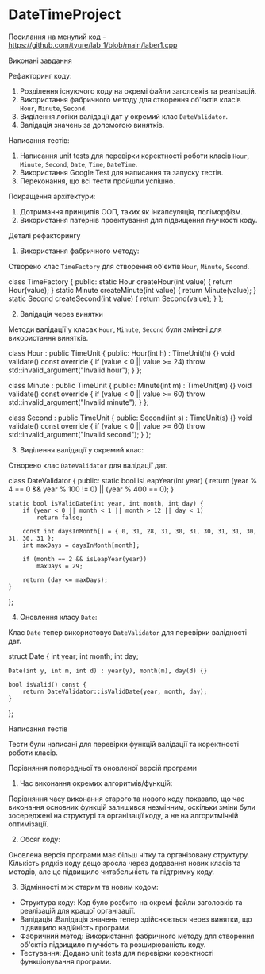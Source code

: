 # DateTimeProject
Посилання на менулий код - https://github.com/tyure/lab_1/blob/main/laber1.cpp

Виконані завдання

 Рефакторинг коду:

1. Розділення існуючого коду на окремі файли заголовків та реалізацій.
2. Використання фабричного методу для створення об'єктів класів `Hour`, `Minute`, `Second`.
3. Виділення логіки валідації дат у окремий клас `DateValidator`.
4. Валідація значень за допомогою винятків.

Написання тестів:

1. Написання unit tests для перевірки коректності роботи класів `Hour`, `Minute`, `Second`, `Date`, `Time`, `DateTime`.
2. Використання Google Test для написання та запуску тестів.
3. Переконання, що всі тести пройшли успішно.

Покращення архітектури:

1. Дотримання принципів ООП, таких як інкапсуляція, поліморфізм.
2. Використання патернів проектування для підвищення гнучкості коду.

 Деталі рефакторингу

1. Використання фабричного методу:

Створено клас `TimeFactory` для створення об'єктів `Hour`, `Minute`, `Second`.

class TimeFactory {
public:
    static Hour createHour(int value) {
        return Hour(value);
    }
    static Minute createMinute(int value) {
        return Minute(value);
    }
    static Second createSecond(int value) {
        return Second(value);
    }
};

2. Валідація через винятки

Методи валідації у класах `Hour`, `Minute`, `Second` були змінені для використання винятків.

class Hour : public TimeUnit {
public:
    Hour(int h) : TimeUnit(h) {}
    void validate() const override {
        if (value < 0 || value >= 24) throw std::invalid_argument("Invalid hour");
    }
};

class Minute : public TimeUnit {
public:
    Minute(int m) : TimeUnit(m) {}
    void validate() const override {
        if (value < 0 || value >= 60) throw std::invalid_argument("Invalid minute");
    }
};

class Second : public TimeUnit {
public:
    Second(int s) : TimeUnit(s) {}
    void validate() const override {
        if (value < 0 || value >= 60) throw std::invalid_argument("Invalid second");
    }
};


3. Виділення валідації у окремий клас:

Створено клас `DateValidator` для валідації дат.


class DateValidator {
public:
    static bool isLeapYear(int year) {
        return (year % 4 == 0 && year % 100 != 0) || (year % 400 == 0);
    }

    static bool isValidDate(int year, int month, int day) {
        if (year < 0 || month < 1 || month > 12 || day < 1)
            return false;

        const int daysInMonth[] = { 0, 31, 28, 31, 30, 31, 30, 31, 31, 30, 31, 30, 31 };
        int maxDays = daysInMonth[month];

        if (month == 2 && isLeapYear(year))
            maxDays = 29;

        return (day <= maxDays);
    }
};


4. Оновлення класу `Date`:

Клас `Date` тепер використовує `DateValidator` для перевірки валідності дат.


struct Date {
    int year;
    int month;
    int day;

    Date(int y, int m, int d) : year(y), month(m), day(d) {}

    bool isValid() const {
        return DateValidator::isValidDate(year, month, day);
    }
};


 Написання тестів

Тести були написані для перевірки функцій валідації та коректності роботи класів.


 Порівняння попередньої та оновленої версій програми

1. Час виконання окремих алгоритмів/функцій:

Порівняння часу виконання старого та нового коду показало, що час виконання основних функцій залишився незмінним, оскільки зміни були зосереджені на структурі та організації коду, а не на алгоритмічній оптимізації.

2. Обсяг коду:

Оновлена версія програми має більш чітку та організовану структуру. Кількість рядків коду дещо зросла через додавання нових класів та методів, але це підвищило читабельність та підтримку коду.

3. Відмінності між старим та новим кодом:

- Структура коду: Код було розбито на окремі файли заголовків та реалізацій для кращої організації.
- Валідація :Валідація значень тепер здійснюється через винятки, що підвищило надійність програми.
- Фабричний метод: Використання фабричного методу для створення об'єктів підвищило гнучкість та розширюваність коду.
- Тестування: Додано unit tests для перевірки коректності функціонування програми.
